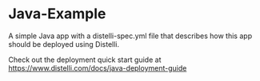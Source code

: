Java-Example
==============

A simple Java app with a distelli-spec.yml file that describes how this app should be deployed using Distelli.

Check out the deployment quick start guide at https://www.distelli.com/docs/java-deployment-guide

